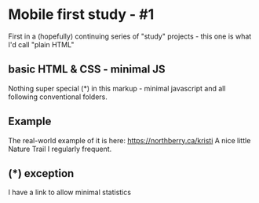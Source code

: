 Mobile first study - #1
=======================

First in a (hopefully) continuing series of "study" projects - this one is what I'd call "plain HTML"

basic HTML & CSS - minimal JS
-----------------------------

Nothing super special (*) in this markup - minimal javascript and all following conventional folders. 

Example
-------
The real-world example of it is here:
<https://northberry.ca/kristi> A nice little Nature Trail I regularly frequent.


(*) exception
-----------
I have a link to allow minimal statistics 
